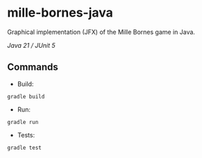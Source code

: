 # mille-bornes-java
Graphical implementation (JFX) of the Mille Bornes game in Java.

_Java 21 / JUnit 5_

## Commands

- Build:
```
gradle build
```

- Run:
```
gradle run
```

- Tests:
```
gradle test
```
